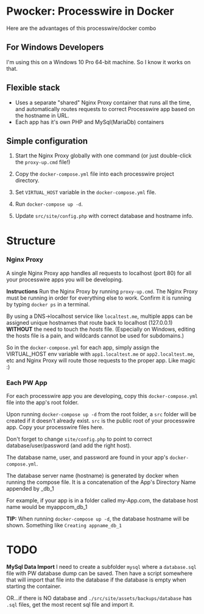 # Pwocker: Processwire in Docker

Here are the advantages of this processwire/docker combo

## For Windows Developers
I'm using this on a Windows 10 Pro 64-bit machine. So I know it works on that.

## Flexible stack
- Uses a separate "shared" Nginx Proxy container that runs all the time, and automatically routes requests to correct Processwire app based on the hostname in URL.
- Each app has it's own PHP and MySql(MariaDb) containers

## Simple configuration
1. Start the Nginx Proxy globally with one command (or just double-click the `proxy-up.cmd` file!)
2. Copy the `docker-compose.yml` file into each processwire project directory.
3. Set `VIRTUAL_HOST` variable in the `docker-compose.yml` file.
4. Run `docker-compose up -d`.

5. Update `src/site/config.php` with correct database and hostname info.




# Structure

### Nginx Proxy

A single Nginx Proxy app handles all requests to localhost (port 80) for all your processwire apps you will be developing. 

**Instructions**
Run the Nginx Proxy by running `proxy-up.cmd`. The Nginx Proxy must be running in order for everything else to work. Confirm it is running by typing `docker ps` in a terminal.

By using a DNS->localhost service like `localtest.me`, multiple apps can be assigned unique hostnames that route back to localhost (127.0.0.1) **WITHOUT** the need to touch the *hosts* file. (Especially on Windows, editing the hosts file is a pain, and wildcards cannot be used for subdomains.)

So in the `docker-compose.yml` for each app, simply assign the VIRTUAL_HOST env variable with `app1.localtest.me` or `app2.localtest.me`, etc and Nginx Proxy will route those requests to the proper app. Like magic :)


### Each PW App

For each processwire app you are developing, copy this `docker-compose.yml` file into the app's root folder. 

Upon running `docker-compose up -d` from the root folder, a `src` folder will be created if it doesn't already exist. 
`src` is the public root of your processwire app. Copy your processwire files here.

Don't forget to change `site/config.php` to point to correct database/user/password (and add the right host).

The database name, user, and password are found in your app's `docker-compose.yml`.

The database server name (hostname) is generated by docker when running the compose file. It is a concatenation of the App's Directory Name appended by _db_1

For example, if your app is in a folder called my-App.com, the database host name would be myappcom_db_1

**TIP:** When running `docker-compose up -d`, the database hostname will be shown. Something like `Creating appname_db_1`


# TODO

**MySql Data Import**
I need to create a subfolder `mysql` where a `database.sql` file with PW database dump can be saved. Then have a script somewhere that will import that file into the database if the database is empty when starting the container.

OR...if there is NO database and `./src/site/assets/backups/database` has `.sql` files, get the most recent sql file and import it.